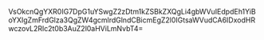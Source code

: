 VsOkcnQgYXR0IG7DpG1uYSwgZ2zDtm1kZSBkZXQgLi4gbWVuIEdpdEh1YiBoYXIgZmFrdGlza3QgZW4gcmlrdGlndCBicmEgZ2l0IGtsaWVudCA6IDxodHRwczovL2Rlc2t0b3AuZ2l0aHViLmNvbT4=